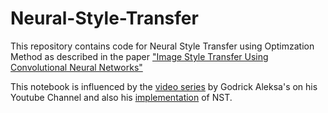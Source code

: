 # Neural-Style-Transfer
This repository contains code for Neural Style Transfer using Optimzation Method as described in the paper ["Image Style Transfer Using Convolutional Neural Networks"](https://www.cv-foundation.org/openaccess/content_cvpr_2016/papers/Gatys_Image_Style_Transfer_CVPR_2016_paper.pdf)

This notebook is influenced by the [video series](https://www.youtube.com/watch?v=B22nIUhXo4E&ab_channel=TheAIEpiphany) by Godrick Aleksa's on his Youtube Channel 
and also his [implementation](https://github.com/gordicaleksa/pytorch-neural-style-transfer) of NST.
